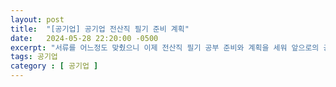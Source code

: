 ```yaml
---
layout: post
title:  "[공기업] 공기업 전산직 필기 준비 계획"
date:   2024-05-28 22:20:00 -0500
excerpt: "서류를 어느정도 맞췄으니 이제 전산직 필기 공부 준비와 계획을 세워 앞으로의 공부 계획을 세워보자"
tags: 공기업
category : [ 공기업 ]
---
```




